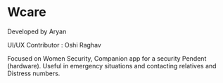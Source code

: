 # Wcare

Developed by Aryan 

UI/UX Contributor : Oshi Raghav

Focused on Women Security, Companion app for a security Pendent (hardware). Useful in emergency situations and contacting relatives and Distress numbers.
